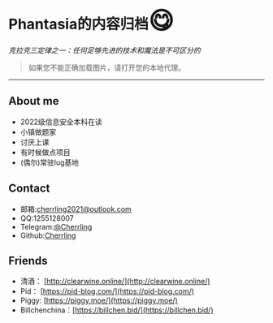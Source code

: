 # Phantasia的内容归档<font size=7>😋</font>

*克拉克三定律之⼀：任何⾜够先进的技术和魔法是不可区分的*

> 如果您不能正确加载图片，请打开您的本地代理。

---

## About me

* 2022级信息安全本科在读
* 小镇做题家
* 讨厌上课
* 有时候做点项目
* (偶尔)常驻lug基地

## Contact

* 邮箱:cherrling2021@outlook.com
* QQ:1255128007
* Telegram:[@Cherrling](https://t.me/cherrling)
* Github:[Cherrling](https://github.com/cherrling)

## Friends

* 清酒： [http://clearwine.online/](http://clearwine.online/)
* Pid： [https://pid-blog.com/](https://pid-blog.com/)
* Piggy: [https://piggy.moe/](https://piggy.moe/)
* Billchenchina：[https://billchen.bid/](https://billchen.bid/)

<!-- ![JEQG0zJ.png](https://iili.io/JEQG0zJ.png) -->
<!-- ![](https://p.sda1.dev/16/fa3777a0d6b4ab41b6e339a8657d0e2a/JEQG0zJ.png) -->
<!-- ![alt text](assets/README/JEQG0zJ.png) -->
